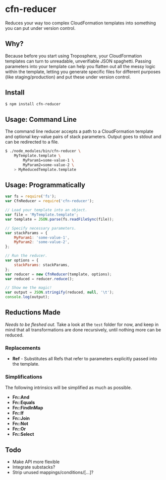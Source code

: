 cfn-reducer
===========

Reduces your way too complex CloudFormation templates into something you can put
under version control.


## Why?

Because before you start using Troposphere, your CloudFormation templates can turn
to unreadable, unverifiable JSON spaghetti. Passing parameters into your template
can help you flatten out all the messy logic within the template, letting you generate
specific files for different purposes (like staging/production) and put these under
version control.


## Install

```bash
$ npm install cfn-reducer
```


## Usage: Command Line

The command line reducer accepts a path to a CloudFormation template and optional
key-value pairs of stack parameters. Output goes to stdout and can be redirected
to a file.

```bash
$ ./node_modules/bin/cfn-reducer \
	MyTemplate.template \
		MyParam1=some-value-1 \
		MyParam2=some-value-2 \
	> MyReducedTemplate.template
```


## Usage: Programmatically

```js
var fs = require('fs');
var CfnReducer = require('cfn-reducer');

// Load your template into an object.
var file = 'MyTemplate.template';
var template = JSON.parse(fs.readFileSync(file));

// Specify necessary parameters.
var stackParams = {
	MyParam1: 'some-value-1',
	MyParam2: 'some-value-2',
};

// Run the reducer.
var options = {
	stackParams: stackParams,
};
var reducer = new CfnReducer(template, options);
var reduced = reducer.reduce();

// Show me the magic!
var output = JSON.stringify(reduced, null, '\t');
console.log(output);
```


## Reductions Made

*Needs to be fleshed out.* Take a look at the `test` folder for now, and keep in mind
that all transformations are done recursively, until nothing more can be reduced.

### Replacements

- **Ref** - Substitutes all Refs that refer to parameters explicitly passed
into the template.

### Simplifications

The following intrinsics will be simplified as much as possible.

- **Fn::And**
- **Fn::Equals**
- **Fn::FindInMap**
- **Fn::If**
- **Fn::Join**
- **Fn::Not**
- **Fn::Or**
- **Fn::Select**


## Todo

- Make API more flexible
- Integrate substacks?
- Strip unused mappings/conditions/[...]?
